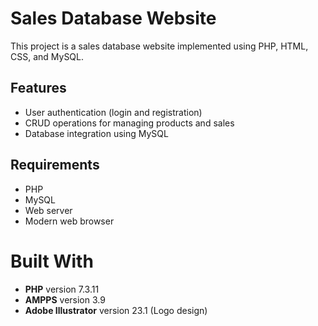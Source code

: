 # Sales Database Website

This project is a sales database website implemented using PHP, HTML, CSS, and MySQL.

## Features

- User authentication (login and registration)
- CRUD operations for managing products and sales
- Database integration using MySQL

## Requirements

- PHP 
- MySQL 
- Web server
- Modern web browser

# Built With

- **PHP** version 7.3.11
- **AMPPS** version 3.9
- **Adobe Illustrator** version 23.1 (Logo design)
